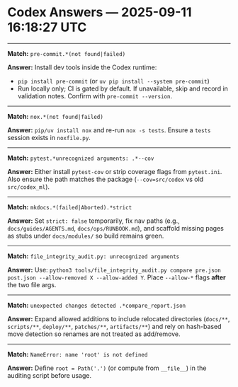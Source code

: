 # Codex Answers — 2025-09-11 16:18:27 UTC

---
**Match:** `pre-commit.*(not found|failed)`

**Answer:** Install dev tools inside the Codex runtime:
  - `pip install pre-commit` (or `uv pip install --system pre-commit`)
  - Run locally only; CI is gated by default.
If unavailable, skip and record in validation notes. Confirm with `pre-commit --version`.

---
**Match:** `nox.*(not found|failed)`

**Answer:** `pip/uv install nox` and re-run `nox -s tests`. Ensure a `tests` session exists in `noxfile.py`.

---
**Match:** `pytest.*unrecognized arguments: .*--cov`

**Answer:** Either install `pytest-cov` or strip coverage flags from `pytest.ini`. Also ensure the path matches the package (`--cov=src/codex` vs old `src/codex_ml`).

---
**Match:** `mkdocs.*(failed|Aborted).*strict`

**Answer:** Set `strict: false` temporarily, fix nav paths (e.g., `docs/guides/AGENTS.md`, `docs/ops/RUNBOOK.md`), and scaffold missing pages as stubs under `docs/modules/` so build remains green.

---
**Match:** `file_integrity_audit.py: unrecognized arguments`

**Answer:** Use: `python3 tools/file_integrity_audit.py compare pre.json post.json --allow-removed X --allow-added Y`. Place `--allow-*` flags **after** the two file args.

---
**Match:** `unexpected changes detected .*compare_report.json`

**Answer:** Expand allowed additions to include relocated directories (`docs/**`, `scripts/**`, `deploy/**`, `patches/**`, `artifacts/**`) and rely on hash-based move detection so renames are not treated as add/remove.

---
**Match:** `NameError: name 'root' is not defined`

**Answer:** Define `root = Path('.')` (or compute from `__file__`) in the auditing script before usage.
